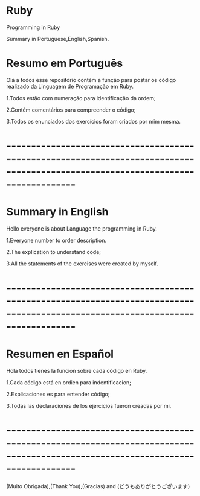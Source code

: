 # Ruby
Programming  in Ruby 


Summary in Portuguese,English,Spanish.

# Resumo em Português
Olá a todos esse repositório contém a função para postar os código realizado da Linguagem de Programação em Ruby.

1.Todos estão com numeração para identificação da ordem;

2.Contém comentários para compreender o código;

3.Todos os enunciados dos exercícios foram criados por mim mesma.


# --------------------------------------------------------------------------------------------------------------------------------
# Summary in English
Hello everyone is about Language the programming in Ruby.

1.Everyone number to order description.     

2.The explication to understand code;

3.All the statements of the exercises were created by myself.
           
# --------------------------------------------------------------------------------------------------------------------------------
# Resumen en Español
Hola todos tienes la funcion sobre cada  código en Ruby. 

1.Cada código está en ordien para indentificacion;
     
2.Explicaciones es para entender código;

3.Todas las declaraciones de los ejercicios fueron creadas por mi.

# --------------------------------------------------------------------------------------------------------------------------------
(Muito Obrigada),(Thank You),(Gracias) and (どうもありがとうございます)
